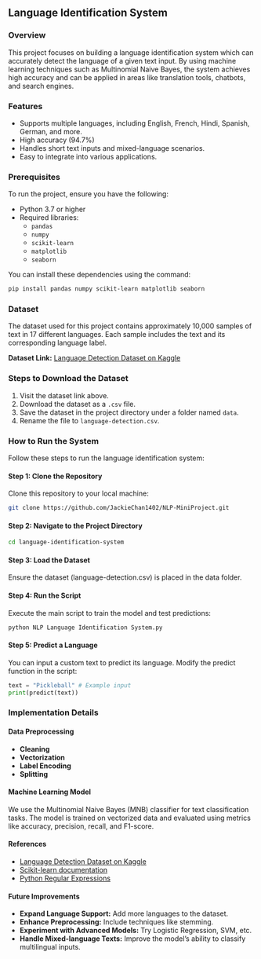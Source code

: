 ## Language Identification System

### Overview
This project focuses on building a language identification system which can accurately detect the language of a given text input. By using machine learning techniques such as Multinomial Naive Bayes, the system achieves high accuracy and can be applied in areas like translation tools, chatbots, and search engines. 

### Features
- Supports multiple languages, including English, French, Hindi, Spanish, German, and more.
- High accuracy (94.7%)
- Handles short text inputs and mixed-language scenarios.
- Easy to integrate into various applications.

### Prerequisites
To run the project, ensure you have the following:
- Python 3.7 or higher
- Required libraries:
  - `pandas`
  - `numpy`
  - `scikit-learn`
  - `matplotlib`
  - `seaborn`

You can install these dependencies using the command:
```bash
pip install pandas numpy scikit-learn matplotlib seaborn
```
### Dataset

The dataset used for this project contains approximately 10,000 samples of text in 17 different languages. Each sample includes the text and its corresponding language label.

**Dataset Link:** [Language Detection Dataset on Kaggle](https://www.kaggle.com/datasets/shubhamjnv770/language-detection)

### Steps to Download the Dataset
1. Visit the dataset link above.
2. Download the dataset as a `.csv` file.
3. Save the dataset in the project directory under a folder named `data`.
4. Rename the file to `language-detection.csv`.

### How to Run the System

Follow these steps to run the language identification system:

#### Step 1: Clone the Repository
Clone this repository to your local machine:
```bash
git clone https://github.com/JackieChan1402/NLP-MiniProject.git
```
#### Step 2: Navigate to the Project Directory
```bash
cd language-identification-system
```
#### Step 3: Load the Dataset
Ensure the dataset (language-detection.csv) is placed in the data folder.
#### Step 4: Run the Script
Execute the main script to train the model and test predictions:
```bash
python NLP Language Identification System.py
```
#### Step 5: Predict a Language
You can input a custom text to predict its language. Modify the predict function in the script:
```python
text = "Pickleball" # Example input
print(predict(text))
```
### Implementation Details

#### Data Preprocessing
- **Cleaning**
- **Vectorization**
- **Label Encoding**
- **Splitting**

#### Machine Learning Model
We use the Multinomial Naive Bayes (MNB) classifier for text classification tasks. The model is trained on vectorized data and evaluated using metrics like accuracy, precision, recall, and F1-score.

#### References
- [Language Detection Dataset on Kaggle](https://www.kaggle.com/datasets/shubhamjnv770/language-detection)
- [Scikit-learn documentation](https://scikit-learn.org/)
- [Python Regular Expressions](https://docs.python.org/3/library/re.html)

#### Future Improvements
- **Expand Language Support:** Add more languages to the dataset.
- **Enhance Preprocessing:** Include techniques like stemming.
- **Experiment with Advanced Models:** Try Logistic Regression, SVM, etc.
- **Handle Mixed-language Texts:** Improve the model’s ability to classify multilingual inputs.


